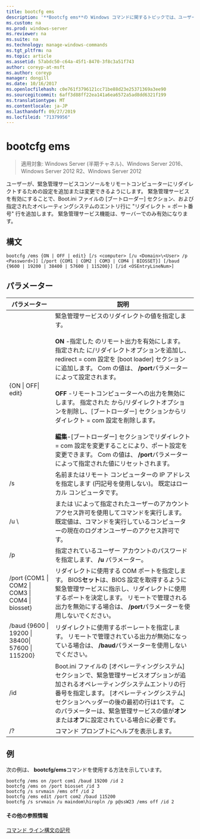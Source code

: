 ```yaml
---
title: bootcfg ems
description: '**Bootcfg ems**の Windows コマンドに関するトピックでは、ユーザーが緊急管理サービスコンソールをリモートコンピューターにリダイレクトするための設定を追加または変更することができます。'
ms.custom: na
ms.prod: windows-server
ms.reviewer: na
ms.suite: na
ms.technology: manage-windows-commands
ms.tgt_pltfrm: na
ms.topic: article
ms.assetid: 57abdc50-c64a-45f1-8470-3f8c3a51f743
author: coreyp-at-msft
ms.author: coreyp
manager: dongill
ms.date: 10/16/2017
ms.openlocfilehash: c0e761f3796121cc71be88d23e25371369a3ee90
ms.sourcegitcommit: 6aff3d88ff22ea141a6ea6572a5ad8dd6321f199
ms.translationtype: MT
ms.contentlocale: ja-JP
ms.lasthandoff: 09/27/2019
ms.locfileid: "71379956"
---
```

# <a name="bootcfg-ems"></a>bootcfg ems

>適用対象: Windows Server (半期チャネル)、Windows Server 2016、Windows Server 2012 R2、Windows Server 2012

ユーザーが、緊急管理サービスコンソールをリモートコンピューターにリダイレクトするための設定を追加または変更できるようにします。 緊急管理サービスを有効にすることで、Boot.ini ファイルの [ブートローダー] セクション、および指定されたオペレーティングシステムのエントリ行に "リダイレクト = ポート番号" 行を追加します。 緊急管理サービス機能は、サーバーでのみ有効になります。

## <a name="syntax"></a>構文
```
bootcfg /ems {ON | OFF | edit} [/s <computer> [/u <Domain>\<User> /p <Password>]] [/port {COM1 | COM2 | COM3 | COM4 | BIOSSET}] [/baud {9600 | 19200 | 38400 | 57600 | 115200}] [/id <OSEntryLineNum>]
```
## <a name="parameters"></a>パラメーター

|                            パラメーター                             |                                                                                                                                                                                                                                                                                                                                                              説明                                                                                                                                                                                                                                                                                                                                                              |
|------------------------------------------------------------------|---------------------------------------------------------------------------------------------------------------------------------------------------------------------------------------------------------------------------------------------------------------------------------------------------------------------------------------------------------------------------------------------------------------------------------------------------------------------------------------------------------------------------------------------------------------------------------------------------------------------------------------------------------------------------------------------------------------------------------------|
|                    {ON &#124; OFF&#124; edit}                    | 緊急管理サービスのリダイレクトの値を指定します。<br /><br />**ON** -指定した <OSEntryLineNum>のリモート出力を有効にします。 指定された <OSEntryLineNum> に/リダイレクトオプションを追加し、redirect = com<X> 設定を [boot loader] セクションに追加します。 Com<X> の値は、 **/port**パラメーターによって設定されます。<br /><br />**OFF** -リモートコンピューターへの出力を無効にします。 指定された <OSEntryLineNum> から/リダイレクトオプションを削除し、[ブートローダー] セクションからリダイレクト = com<X> 設定を削除します。<br /><br />**編集**-[ブートローダー] セクションでリダイレクト = com<X> 設定を変更することにより、ポート設定を変更できます。 Com<X> の値は、 **/port**パラメーターによって指定された値にリセットされます。 |
|                          /s <computer>                           |                                                                                                                                                                                                                                                                                                          名前またはリモート コンピューターの IP アドレスを指定します (円記号を使用しない)。 既定はローカル コンピュータです。                                                                                                                                                                                                                                                                                                           |
|                       /u <Domain>\\<User>                        |                                                                                                                                                                                                                                                                 <User> または <Domain>\\<User>によって指定されたユーザーのアカウントアクセス許可を使用してコマンドを実行します。 既定値は、コマンドを実行しているコンピューターの現在のログオンユーザーのアクセス許可です。                                                                                                                                                                                                                                                                  |
|                          /p <Password>                           |                                                                                                                                                                                                                                                                                                                         指定されているユーザー アカウントのパスワードを指定します、 **/u** パラメーター。                                                                                                                                                                                                                                                                                                                         |
| /port {COM1 &#124; COM2 &#124; COM3 &#124; COM4 &#124; biosset}  |                                                                                                                                                                                                                              リダイレクトに使用する COM ポートを指定します。 BIOS**セット**は、BIOS 設定を取得するように緊急管理サービスに指示し、リダイレクトに使用するポートを決定します。 リモートで管理される出力を無効にする場合は、 **/port**パラメーターを使用しないでください。                                                                                                                                                                                                                              |
| /baud {9600 &#124; 19200 &#124; 38400&#124; 57600 &#124; 115200} |                                                                                                                                                                                                                                                                                               リダイレクトに使用するボーレートを指定します。 リモートで管理されている出力が無効になっている場合は、 **/baud**パラメーターを使用しないでください。                                                                                                                                                                                                                                                                                               |
|                       /id <OSEntryLineNum>                       |                                                                                                                                                                                              Boot.ini ファイルの [オペレーティングシステム] セクションで、緊急管理サービスオプションが追加されるオペレーティングシステムエントリの行番号を指定します。 [オペレーティングシステム] セクションヘッダーの後の最初の行は1です。 このパラメーターは、緊急管理サービスの値が**オン**または**オフ**に設定されている場合に必要です。                                                                                                                                                                                              |
|                                /?                                |                                                                                                                                                                                                                                                                                                                                                 コマンド プロンプトにヘルプを表示します。                                                                                                                                                                                                                                                                                                                                                  |

## <a name="BKMK_examples"></a>例
次の例は、 **bootcfg/ems**コマンドを使用する方法を示しています。
```
bootcfg /ems on /port com1 /baud 19200 /id 2 
bootcfg /ems on /port biosset /id 3 
bootcfg /s srvmain /ems off /id 2 
bootcfg /ems edit /port com2 /baud 115200 
bootcfg /s srvmain /u maindom\hiropln /p p@ssW23 /ems off /id 2
```
#### <a name="additional-references"></a>その他の参照情報
[コマンド ライン構文の記号](command-line-syntax-key.md)
